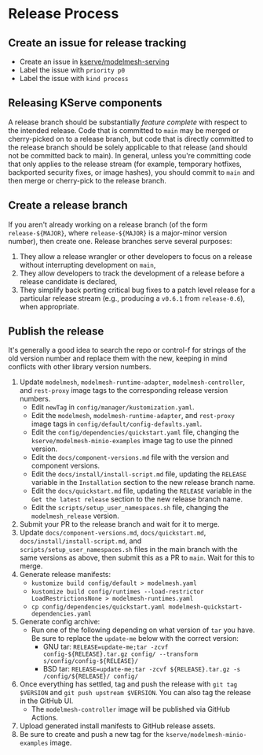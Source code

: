 # Release Process

## Create an issue for release tracking

- Create an issue in [kserve/modelmesh-serving](https://github.com/kserve/modelmesh-serving)
- Label the issue with `priority p0`
- Label the issue with `kind process`

## Releasing KServe components

A release branch should be substantially _feature complete_ with respect to the intended release.
Code that is committed to `main` may be merged or cherry-picked on to a release branch, but code that is directly committed to the release branch should be solely applicable to that release (and should not be committed back to main).
In general, unless you're committing code that only applies to the release stream (for example, temporary hotfixes, backported security fixes, or image hashes), you should commit to `main` and then merge or cherry-pick to the release branch.

## Create a release branch

If you aren't already working on a release branch (of the form `release-${MAJOR}`, where `release-${MAJOR}` is a major-minor version number), then create one.
Release branches serve several purposes:

1.  They allow a release wrangler or other developers to focus on a release without interrupting development on `main`,
1.  They allow developers to track the development of a release before a release candidate is declared,
1.  They simplify back porting critical bug fixes to a patch level release for a particular release stream (e.g., producing a `v0.6.1` from `release-0.6`), when appropriate.

## Publish the release

It's generally a good idea to search the repo or control-f for strings of the old version number and replace them with the new, keeping in mind conflicts with other library version numbers.

1. Update `modelmesh`, `modelmesh-runtime-adapter`, `modelmesh-controller`, and `rest-proxy` image tags to the corresponding release version numbers.
   - Edit `newTag` in `config/manager/kustomization.yaml`.
   - Edit the `modelmesh`, `modelmesh-runtime-adapter`, and `rest-proxy` image tags in `config/default/config-defaults.yaml`.
   - Edit the `config/dependencies/quickstart.yaml` file, changing the `kserve/modelmesh-minio-examples` image tag to use the pinned version.
   - Edit the `docs/component-versions.md` file with the version and component versions.
   - Edit the `docs/install/install-script.md` file, updating the `RELEASE` variable in the `Installation` section to the new release branch name.
   - Edit the `docs/quickstart.md` file, updating the `RELEASE` variable in the `Get the latest release` section to the new release branch name.
   - Edit the `scripts/setup_user_namespaces.sh` file, changing the `modelmesh_release` version.
1. Submit your PR to the release branch and wait for it to merge.
1. Update `docs/component-versions.md`, `docs/quickstart.md`, `docs/install/install-script.md`, and `scripts/setup_user_namespaces.sh` files in the main branch with the same versions as above, then submit this as a PR to `main`. Wait for this to merge.
1. Generate release manifests:
   - `kustomize build config/default > modelmesh.yaml`
   - `kustomize build config/runtimes --load-restrictor LoadRestrictionsNone > modelmesh-runtimes.yaml`
   - `cp config/dependencies/quickstart.yaml modelmesh-quickstart-dependencies.yaml`
1. Generate config archive:
   - Run one of the following depending on what version of `tar` you have. Be sure to replace the `update-me` below with the correct version:
     - GNU tar: `RELEASE=update-me;tar -zcvf config-${RELEASE}.tar.gz config/ --transform s/config/config-${RELEASE}/`
     - BSD tar: `RELEASE=update-me;tar -zcvf ${RELEASE}.tar.gz -s /config/${RELEASE}/ config/`
1. Once everything has settled, tag and push the release with `git tag $VERSION` and `git push upstream $VERSION`. You can also tag the release in the GitHub UI.
   - The `modelmesh-controller` image will be published via GitHub Actions.
1. Upload generated install manifests to GitHub release assets.
1. Be sure to create and push a new tag for the `kserve/modelmesh-minio-examples` image.
